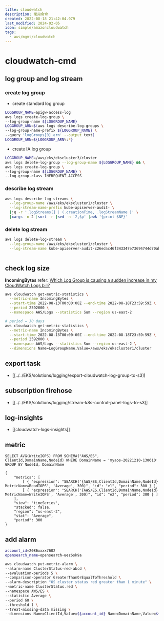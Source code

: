 ```yaml
---
title: cloudwatch
description: 常用命令
created: 2022-08-18 21:42:04.979
last_modified: 2024-02-05
icon: simple/amazoncloudwatch
tags:
  - aws/mgmt/cloudwatch
---
```


# cloudwatch-cmd
## log group and log stream
### create log group
- create standard log group
```sh
LOGGROUP_NAME=apigw-access-log
aws logs create-log-group \
--log-group-name ${LOGGROUP_NAME}
LOGGROUP_ARN=$(aws logs describe-log-groups \
--log-group-name-prefix ${LOGGROUP_NAME} \
--query 'logGroups[0].arn' --output text)
LOGGROUP_ARN=${LOGGROUP_ARN%:*}

```

- create IA log group
```sh
LOGGROUP_NAME=/aws/eks/ekscluster3/cluster
aws logs delete-log-group --log-group-name ${LOGGROUP_NAME} && \
aws logs create-log-group \
--log-group-name ${LOGGROUP_NAME} \
--log-group-class INFREQUENT_ACCESS
```

### describe log stream
```sh
aws logs describe-log-streams \
  --log-group-name /aws/eks/ekscluster1/cluster \
  --log-stream-name-prefix kube-apiserver-audit- \
  |jq -r '.logStreams[] | (.creationTime, .logStreamName )' \
  |xargs -n 2 |sort -r |sed -n '2,$p' |awk '{print $NF}'

```

### delete log stream
```sh
aws logs delete-log-stream \
  --log-group-name /aws/eks/ekscluster1/cluster \
  --log-stream-name kube-apiserver-audit-c26edac46f343347e73694744d70ab2a
  
```

## check log size
**IncomingBytes**
refer: [Which Log Group is causing a sudden increase in my CloudWatch Logs bill?](https://aws.amazon.com/premiumsupport/knowledge-center/cloudwatch-logs-bill-increase/)

```sh
aws cloudwatch get-metric-statistics \
  --metric-name IncomingBytes \
  --start-time 2022-08-13T00:00:00Z --end-time 2022-08-18T23:59:59Z \
  --period 2592000 \
  --namespace AWS/Logs --statistics Sum --region us-east-2

```

```sh
# period = 30 days
aws cloudwatch get-metric-statistics \
  --metric-name IncomingBytes \
  --start-time 2022-08-13T00:00:00Z --end-time 2022-08-18T23:59:59Z \
  --period 2592000 \
  --namespace AWS/Logs --statistics Sum --region us-east-2 \
  --dimensions Name=LogGroupName,Value=/aws/eks/ekscluster1/cluster

```

## export task
- [[../../EKS/solutions/logging/export-cloudwatch-log-group-to-s3]]

## subscription firehose
- [[../../EKS/solutions/logging/stream-k8s-control-panel-logs-to-s3]]

## log-insights
- [[cloudwatch-logs-insights]]

## metric
```
SELECT AVG(WriteIOPS) FROM SCHEMA("AWS/ES", ClientId,DomainName,NodeId) WHERE DomainName = 'myaos-20221210-130610' GROUP BY NodeId, DomainName

{
    "metrics": [
        [ { "expression": "SEARCH('{AWS/ES,ClientId,DomainName,NodeId} MetricName=ReadIOPS', 'Average', 300)", "id": "e1", "period": 300 } ],
        [ { "expression": "SEARCH('{AWS/ES,ClientId,DomainName,NodeId} MetricName=WriteIOPS', 'Average', 300)", "id": "e2", "period": 300 } ]
    ],
    "view": "timeSeries",
    "stacked": false,
    "region": "us-east-2",
    "stat": "Average",
    "period": 300
}

```


## add alarm
```sh
account_id=2086xxxx7602
opensearch_name=opensearch-uez6sk9a

aws cloudwatch put-metric-alarm \
--alarm-name ClusterStatus-red-abcd \
--evaluation-periods 5 \
--comparison-operator GreaterThanOrEqualToThreshold \
--alarm-description "OS cluster status red greater than 1 minute" \
--metric-name ClusterStatus.red \
--namespace AWS/ES \
--statistic Average \
--period 60 \
--threshold 1 \
--treat-missing-data missing \
--dimensions Name=ClientId,Value=${account_id} Name=DomainName,Value=${opensearch_name}

```



